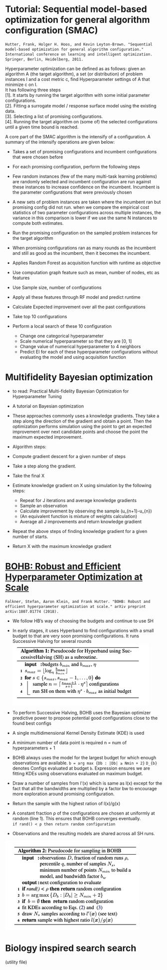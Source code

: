 # Tutorial: Sequential model-based optimization for general algorithm configuration (SMAC)

```
Hutter, Frank, Holger H. Hoos, and Kevin Leyton-Brown. "Sequential model-based optimization for general algorithm configuration." International conference on learning and intelligent optimization. Springer, Berlin, Heidelberg, 2011.
```

Hyperparameter optimization can be defined as as follows: given an algorithm A (the target algorithm), a set (or distribution) of problem instances I and a cost metric c, find Hyperparameter settings of A that minimize c on I.  
It has following three steps  
[1]. It starts by running the target algorithm with some initial parameter configurations.   
[2]. Fitting a surrogate model / response surface model using the existing data.  
[3]. Selecting a list of promising configurations.  
[4]. Running the target algorithm on (some of) the selected configurations until a given time bound is reached. 

A core part of the SMAC algorithm is the intensify of a configuration. A summary of the intensify operations are given below:  
* Takes a set of promising configurations and incumbent configurations that were chosen before
* For each promising configuration, perform the following steps
 * Few random instances (few of the many multi-task learning problems) are randomly selected and incumbent configuration are run against these instances to increase confidence on the incumbent. Incumbent is the parameter configurations that were previously chosen
 
 * A new sets of problem instances are taken where the incumbent ran but promising config did not run. when we compare the empirical cost statistics of two parameter configurations across multiple instances, the variance in this comparison is lower if we use the same N instances to compute both estimates.
 * Run the promising configuration on the sampled problem instances for the target algorithm
 * When promising configurations ran as many rounds as the incumbent and still as good as the incumbent, then it becomes the incumbent.


* Applies Random Forest as acquisition function with runtime as objective 
* Use computation graph feature such as mean, number of nodes, etc as features
* Use Sample size, number of configurations 
* Apply all these features through RF model and predict runtime

* Calculate Expected improvement over all the past configurations
* Take top 10 configurations
* Perform a local search of these 10 configuration
  * Change one categorical hyperparameter
  * Scale numerical hyperparameter so that they are [0, 1]
  * Change value of numerical hyperparameter to 4 neighbors
  * Predict EI for each of these hyperparameter configurations without evaluating the model 
    and using acquisition function
  
# Multifidelity Bayesian optimization

* to read: Practical Multi-fidelity Bayesian Optimization for Hyperparameter Tuning
* A tutorial on Bayesian optimization
* These approaches commonly uses a knowledge gradients. They take a step along the direction of the gradient and obtain a point. Then the optimization performs simulation using the point to get an expected improvement over next candidate points and choose the point the maximum expected improvement.
* Algorithm steps:  
 * Compute gradient descent for a given number of steps
  * Take a step along the gradient. 
 * Take the final X
 * Estimate knowledge gradient on X using simulation by the following steps:
   * Repeat for J iterations and average knowledge gradients
   * Sample an observation
   * Calculate improvement by observing the sample (u_{n+1}-u_{n})
    * (An equivalent function is mixture of weights calculation)
   * Average all J improvements and return knowledge gradient
   
 * Repeat the above steps of finding knowledge gradient for a given number of starts.
 * Return X with the maximum knowledge gradient
 
 # [BOHB: Robust and Efficient Hyperparameter Optimization at Scale](https://arxiv.org/pdf/1807.01774.pdf)
 ```
 Falkner, Stefan, Aaron Klein, and Frank Hutter. "BOHB: Robust and efficient hyperparameter optimization at scale." arXiv preprint arXiv:1807.01774 (2018).
 ```
 
 * We follow HB’s way of choosing the budgets and continue to use SH
 * In early stages, it uses Hyperband to find configurations with a small budget to that are very soon promising configurations. It runs Successive Halving for several rounds
 ![SHA](/images/sha.png)
 
 * To perform Successive Halving, BOHB uses the Bayesian optimizer predictive power to propose potential good configurations close to the found best configs
 
 * A single multidimensional Kernel Density Estimate (KDE) is used
 * A minimum number of data point is required n = num of hyperparameters + 1
 * BOHB always uses the model for the largest budget for which enough observations are
available.
`b = arg max {Db : |Db| ≥ Nmin + 2}`
 `D_{b}` denotes Configs evaluated at budget `b`. Expression ensures we are fitting KDEs using observations evaluated on maximum budget.  
 * Draw a number of samples from l'(x) which is same as l(x) except for the fact that all the bandwidths are multiplied by a factor bw to encourage more exploration around promising configuration.  
 
 * Return the sample with the highest ration of l(x)/g(x)
 * A constant fraction ρ of the configurations are chosen at uniformly at random (line 1). This ensures that BOHB converges eventually.  
 `if rand() < ρ then return random configuration`
 
  * Observations and the resulting models are shared across all SH runs.  
 
![SHA](/images/bohb.png)

# Biology inspired search search   
(utility file)
